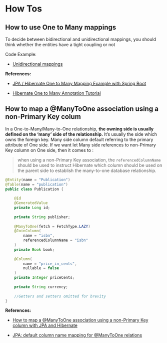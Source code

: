 # How Tos

## How to use One to Many mappings

To decide between bidirectional and unidirectional mappings, you should think whether the entities have a tight coupling or not

Code Example:

- [Unidirectional mappings](hibernate-tutorials\basic\src\main\java\org\hibernate\tutorial\reference\package-info.java) 

**References:**

<!--The blog explains very clear that why he thinks the best way to model a one-to-many relationship is to use just @ManyToOne annotation on the child entity. -->

- [JPA / Hibernate One to Many Mapping Example with Spring Boot](https://www.callicoder.com/hibernate-spring-boot-jpa-one-to-many-mapping-example/)

<!--This blog explains what is the different between two ways to define the Owning Side in relation ship-->

- [Hibernate One to Many Annotation Tutorial](https://www.baeldung.com/hibernate-one-to-many)

## How to map a @ManyToOne association using a non-Primary Key colum

In a One-to-Many/Many-to-One relationship, **the owning side is usually defined on the ‘many’ side of the relationship.** It’s usually the side which owns the foreign key. Many side column default referring to the primary attribute of One side. If we want let Many side references to non-Primary Key column on One side, then it comes to : 

> when using a non-Primary Key association, the `referencedColumnName` should be used to instruct Hibernate which column should be used on the parent side to establish the many-to-one database relationship.

```java
@Entity(name = "Publication")
@Table(name = "publication")
public class Publication {
 
    @Id
    @GeneratedValue
    private Long id;
 
    private String publisher;
 
    @ManyToOne(fetch = FetchType.LAZY)
    @JoinColumn(
        name = "isbn",
        referencedColumnName = "isbn"
    )
    private Book book;
 
    @Column(
        name = "price_in_cents",
        nullable = false
    )
    private Integer priceCents;
 
    private String currency;
 
    //Getters and setters omitted for brevity
}
```

**References:**

- [How to map a @ManyToOne association using a non-Primary Key column with JPA and Hibernate](https://vladmihalcea.com/how-to-map-a-manytoone-association-using-a-non-primary-key-column/)

- [JPA: default column name mapping for @ManyToOne relations](https://stackoverflow.com/questions/3964059/jpa-default-column-name-mapping-for-manytoone-relations)